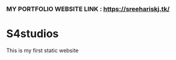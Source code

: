 ### MY PORTFOLIO WEBSITE LINK : https://sreehariskj.tk/
# S4studios
   This is my first static website
